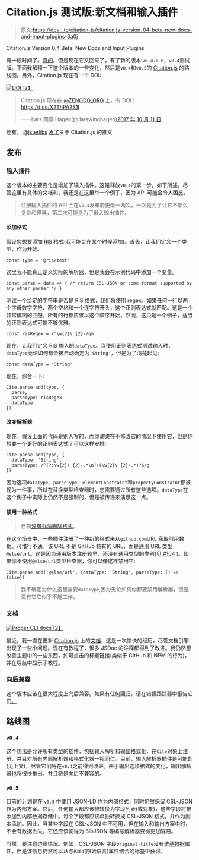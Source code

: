 # Citation.js 测试版:新文档和输入插件

> 原文:[https://dev . to/citation-js/citation js-version-04-beta-new-docs-and-input-plugins-3a0j](https://dev.to/citation-js/citationjs-version-04-beta-new-docs-and-input-plugins-3a0j)

Citation.js Version 0.4 Beta: New Docs and Input Plugins

有一段时间了。[真的](https://github.com/larsgw/citation.js/graphs/contributors?from=2017-09-08&to=2017-12-19&type=c)。但是现在它又回来了，有了新的版本:`v0.4.0-0`，`v0.4`测试版。下面我解释一下这个版本的一些变化，然后是`v0.4`和`v0.5`的 [Citation.js](https://citation.js.org) 的路线图。另外，Citation.js 现在有一个 DOI:

[![DOI](../Images/0282ac2caa3ff32b33633a5c7733ce1a.png)T2】](https://doi.org/10.5281/zenodo.1005176)

> Citation.js 现在在 [@ZENODO_ORG](https://twitter.com/ZENODO_ORG?ref_src=twsrc%5Etfw) 上，有 DOI！https://t.co/X2ThPA2S1I
> 
> ——Lars 同意 Hagen(@ larswinghagen)[2017 年 10 月 11 日](https://twitter.com/larswillighagen/status/918033807156137985?ref_src=twsrc%5Etfw)

还有， [@jsterlibs](https://twitter.com/jsterlibs) [发了](https://twitter.com/jsterlibs/status/935436869764046849)关于 Citation.js 的推文

## [](#release)发布

### [](#input-plugins)输入插件

这个版本的主要变化是增加了输入插件。这是释放`v0.4`的第一步，如下所述。尽管这里有具体的文档和，我还是在这里举一个例子，因为 API 可能会令人困惑。

> 注册输入插件的 API 会在`v0.4`发布前更改一两次，一次是为了让它不那么复杂和怪异，第二次可能是为了融入输出插件。

#### [](#adding-a-format)添加格式

假设您想要添加 [RIS](https://en.wikipedia.org/wiki/RIS_(file_format)) 格式(我可能会在某个时候添加)。首先，让我们定义一个类型，作为开始。

```
const type = '@ris/text' 
```

这里我不能真正定义实际的解析器，但是我会在示例代码中添加一个变量。

```
const parse = data => { /* return CSL-JSON or some format supported by any other parser */ } 
```

测试一个给定的字符串是否是 RIS 格式，我们将使用 regex。如果任何一行以两个字母数字字符、两个空格和一个连字符开头，这个正则表达式就匹配。这是一个非常模糊的匹配。所有的行都应该以这个顺序开始。然而，这只是一个例子，适当的正则表达式可能不够优雅。

```
const risRegex = /^\w{2}\ {2}-/gm 
```

现在，让我们定义 RIS 输入的`dataType`。当使用正则表达式测试输入时，`dataType`无论如何都会被自动确定为`'String'`，但是为了清楚起见:

```
const dataType = 'String' 
```

现在，综合一下:

```
Cite.parse.add(type, {
  parse,
  parseType: risRegex,
  dataType
}) 
```

#### [](#changing-parsers)改变解析器

现在，假设上面的代码是别人写的，而你*需要*在不修改它的情况下使用它，但是你想要一个更好的正则表达式？可以这样安排:

```
Cite.parse.add(type, {
  dataType: 'String',
  parseType: /^(?:\w{2}\ {2}-.*\n)+(\w{2}\ {2}-.*)?$/g
}) 
```

因为选项`dataType`、`parseType`、`elementConstraint`和`propertyConstraint`都被视为一件事，所以在替换类型检查器时，您需要通过所有这些选项。`dataType`在这个例子中实际上仍然不是强制的，但是被传递来演示这一点。

#### [](#disabling-a-format)禁用一种格式

> 目前[没有办法删除格式](https://github.com/larsgw/citation.js/issues/108)。

在这个场景中，一些插件注册了一种新的格式来从`github.com`URL 获取引用数据。可惜行不通。该 URL 不是 GitHub 特有的 URL，而是通用 URL 类型`@else/url`。这是因为通用版本注册较早，还没有通用类型的类别(见 [#104](https://github.com/larsgw/citation.js/issues/104) )。如果你不使用`@else/url`类型检查器，你可以像这样禁用它:

```
Cite.parse.add('@else/url', {dataType: 'String', parseType: () => false}) 
```

> 我不确定为什么这里需要`dataType`,因为无论如何你都要禁用解析器，但是没有它它似乎不能工作。

### [](#docs)文档

[![Proper CLI docs](../Images/18fc84c1fe6bb95941e607522a0e2d74.png)T2】](https://res.cloudinary.com/practicaldev/image/fetch/s--3TUFf4or--/c_limit%2Cf_auto%2Cfl_progressive%2Cq_auto%2Cw_880/https://4.bp.blogspot.com/-BCbRZekDsN0/Wj0jlBOna0I/AAAAAAAAQpU/VwXpzWhWyx0Ol_oFkXluveRPJNmva_YdACLcBGAs/s1600/citation.js.org_api_tutorial-cli.html%252B%2525281%252529.png)

最近，我一直在更新 [Citation.js](https://citation.js.org) 上的[文档](https://citation.js.org/api)，这是一次愉快的经历，尽管文档引擎出现了一些小问题。现在有教程了，很多 JSDoc 的注释都得到了改进。我仍然想改善主题中的一些东西，如可点击的标题链接(类似于 GitHub 和 NPM 的行为)，并在导航中显示子教程。

### [](#backwards-compatibility)向后兼容

这个版本应该在很大程度上向后兼容。如果有任何回归，请在错误跟踪器中报告它们[。](https://github.com/larsgw/citation.js/issues)

## [](#roadmap)路线图

### [](#-raw-v04-endraw-)`v0.4`

这个想法是允许所有类型的插件，包括输入解析和输出格式化，在`Cite`对象上注册，并且对所有内部解析器和格式化器一视同仁。目前，输入解析器插件是可能的(见上文)，尽管它们将在`v0.4`之前得到改进。由于输出选项格式的变化，输出解析器也将很快推出，并且将是向后不兼容的。

### [](#-raw-v05-endraw-)`v0.5`

目前的计划是在 [`v0.5`](https://github.com/larsgw/citation.js/projects/5) 中使用 JSON-LD 作为内部格式，同时仍然保留 CSL-JSON 作为内部方案。然后，任何输入都应该被转换为字段列表(或对象)，这些字段将被添加到内部数据存储中。每个字段都应该单独转换成 CSL-JSON 格式，并作为副本添加。因此，当某些字段在 CSL-JSON 中不可用，但在输入和输出方案中时，不会有数据丢失。它还应该使得为 BibJSON 等编写解析器变得更加容易。

当然，要注意边缘情况。例如，CSL-JSON 字段`original-title`没有[维基数据](https://wikidata.org)属性，但是该信息仍然可以从与`P364`(原始语言)属性结合的标签中获得。